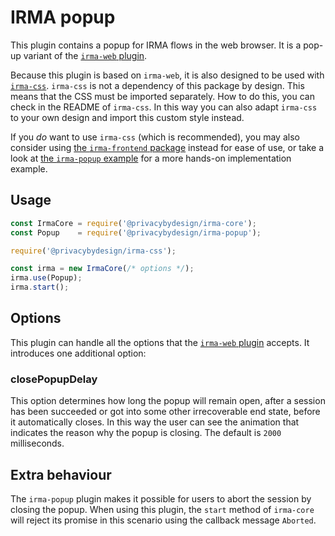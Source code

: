 # IRMA popup

This plugin contains a popup for IRMA flows in the web browser. It is a pop-up
variant of the [`irma-web` plugin](https://github.com/privacybydesign/irma-frontend-packages/tree/master/plugins/irma-web).

Because this plugin is based on `irma-web`, it is also designed to be used with
[`irma-css`](https://github.com/privacybydesign/irma-frontend-packages/tree/master/plugins/irma-css). 
`irma-css` is not a dependency of this package by design. This means that the CSS must be imported
separately. How to do this, you can check in the README of `irma-css`. In this way you can also
adapt `irma-css` to your own design and import this custom style instead.

If you *do* want to use `irma-css` (which is recommended), you may also consider using
[the `irma-frontend` package](https://github.com/privacybydesign/irma-frontend-packages/tree/master/irma-frontend)
instead for ease of use, or take a look at
[the `irma-popup` example](https://github.com/privacybydesign/irma-frontend-packages/tree/master/examples/browser/irma-web)
for a more hands-on implementation example.

## Usage

```javascript
const IrmaCore = require('@privacybydesign/irma-core');
const Popup    = require('@privacybydesign/irma-popup');

require('@privacybydesign/irma-css');

const irma = new IrmaCore(/* options */);
irma.use(Popup);
irma.start();
```

## Options

This plugin can handle all the options that the [`irma-web` plugin](https://github.com/privacybydesign/irma-frontend-packages/tree/master/plugins/irma-web#options)
accepts. It introduces one additional option:

### closePopupDelay
This option determines how long the popup will remain open, after a session has been
succeeded or got into some other irrecoverable end state, before it automatically closes.
In this way the user can see the animation that indicates the reason why the popup is closing.
The default is `2000` milliseconds.

## Extra behaviour
The `irma-popup` plugin makes it possible for users to abort the session by closing
the popup. When using this plugin, the `start` method of `irma-core` will
reject its promise in this scenario using the callback message `Aborted`.
